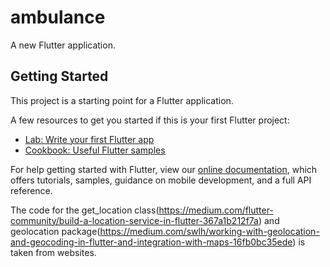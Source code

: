 # ambulance

A new Flutter application.

## Getting Started

This project is a starting point for a Flutter application.

A few resources to get you started if this is your first Flutter project:

- [Lab: Write your first Flutter app](https://flutter.dev/docs/get-started/codelab)
- [Cookbook: Useful Flutter samples](https://flutter.dev/docs/cookbook)

For help getting started with Flutter, view our
[online documentation](https://flutter.dev/docs), which offers tutorials,
samples, guidance on mobile development, and a full API reference.

The code for the get_location class(https://medium.com/flutter-community/build-a-location-service-in-flutter-367a1b212f7a) and geolocation package(https://medium.com/swlh/working-with-geolocation-and-geocoding-in-flutter-and-integration-with-maps-16fb0bc35ede) is taken from websites. 
